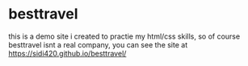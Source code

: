 # besttravel

this is a demo site i created to practie my html/css skills, so of course besttravel isnt a real company,
you can see the site at https://sidi420.github.io/besttravel/

